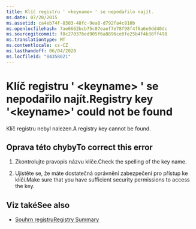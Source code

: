 ```yaml
---
title: Klíč registru ' <keyname> ' se nepodařilo najít.
ms.date: 07/20/2015
ms.assetid: ca4eb74f-8303-48fc-9ea8-d792fa4c810b
ms.openlocfilehash: 7ae6662bcb75c07eaef7e78f98f4f6a6e0dd40dc
ms.sourcegitcommit: f8c270376ed905f6a8896ce0fe25b4f4b38ff498
ms.translationtype: MT
ms.contentlocale: cs-CZ
ms.lasthandoff: 06/04/2020
ms.locfileid: "84358021"
---
```

# <a name="registry-key-keyname-could-not-be-found"></a><span data-ttu-id="88e3d-102">Klíč registru ' \<keyname> ' se nepodařilo najít.</span><span class="sxs-lookup"><span data-stu-id="88e3d-102">Registry key '\<keyname>' could not be found</span></span>
<span data-ttu-id="88e3d-103">Klíč registru nebyl nalezen.</span><span class="sxs-lookup"><span data-stu-id="88e3d-103">A registry key cannot be found.</span></span>  
  
## <a name="to-correct-this-error"></a><span data-ttu-id="88e3d-104">Oprava této chyby</span><span class="sxs-lookup"><span data-stu-id="88e3d-104">To correct this error</span></span>  
  
1. <span data-ttu-id="88e3d-105">Zkontrolujte pravopis názvu klíče.</span><span class="sxs-lookup"><span data-stu-id="88e3d-105">Check the spelling of the key name.</span></span>  
  
2. <span data-ttu-id="88e3d-106">Ujistěte se, že máte dostatečná oprávnění zabezpečení pro přístup ke klíči.</span><span class="sxs-lookup"><span data-stu-id="88e3d-106">Make sure that you have sufficient security permissions to access the key.</span></span>  
  
## <a name="see-also"></a><span data-ttu-id="88e3d-107">Viz také</span><span class="sxs-lookup"><span data-stu-id="88e3d-107">See also</span></span>

- [<span data-ttu-id="88e3d-108">Souhrn registru</span><span class="sxs-lookup"><span data-stu-id="88e3d-108">Registry Summary</span></span>](../language-reference/keywords/registry-summary.md)

